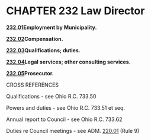 CHAPTER 232 Law Director
========================

[**232.01**](17670df6.html)**Employment by Municipality.**

[**232.02**](176bf72f.html)**Compensation.**

[**232.03**](176e3adb.html)**Qualifications; duties.**

[**232.04**](17720967.html)**Legal services; other consulting
services.**

[**232.05**](177af411.html)**Prosecutor.**

CROSS REFERENCES

Qualifications - see Ohio R.C. 733.50

Powers and duties - see Ohio R.C. 733.51 et seq.

Annual report to Council - see Ohio R.C. 733.62

Duties re Council meetings - see ADM. [220.01](16404c1d.html) (Rule 9)

